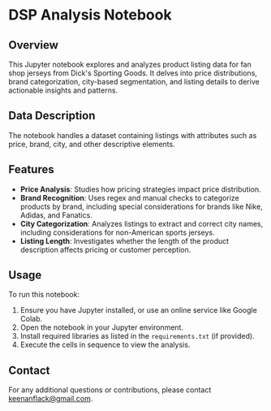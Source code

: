 # DSP Analysis Notebook

## Overview
This Jupyter notebook explores and analyzes product listing data for fan shop jerseys from Dick's Sporting Goods. It delves into price distributions, brand categorization, city-based segmentation, and listing details to derive actionable insights and patterns.

## Data Description
The notebook handles a dataset containing listings with attributes such as price, brand, city, and other descriptive elements. 

## Features
- **Price Analysis**: Studies how pricing strategies impact price distribution.
- **Brand Recognition**: Uses regex and manual checks to categorize products by brand, including special considerations for brands like Nike, Adidas, and Fanatics.
- **City Categorization**: Analyzes listings to extract and correct city names, including considerations for non-American sports jerseys.
- **Listing Length**: Investigates whether the length of the product description affects pricing or customer perception.

## Usage
To run this notebook:
1. Ensure you have Jupyter installed, or use an online service like Google Colab.
2. Open the notebook in your Jupyter environment.
3. Install required libraries as listed in the `requirements.txt` (if provided).
4. Execute the cells in sequence to view the analysis.

## Contact
For any additional questions or contributions, please contact keenanflack@gmail.com.
